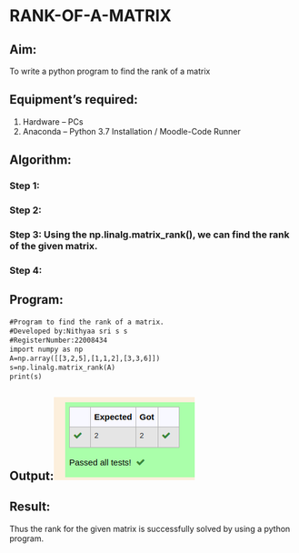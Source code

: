 # RANK-OF-A-MATRIX

## Aim:
To write a python program to find the rank of a matrix

## Equipment’s required:
1. 	Hardware – PCs
2. 	Anaconda – Python 3.7 Installation / Moodle-Code Runner
## Algorithm:
### Step 1: 
### Step 2: 
### Step 3: Using the np.linalg.matrix_rank(), we can find the rank of the given matrix.
### Step 4: 
## Program:
```
#Program to find the rank of a matrix.
#Developed by:Nithyaa sri s s
#RegisterNumber:22008434
import numpy as np
A=np.array([[3,2,5],[1,1,2],[3,3,6]])
s=np.linalg.matrix_rank(A)
print(s)
```
## Output:![](rank.png)

## Result:
Thus the rank for the given matrix is successfully solved by  using a python program.

